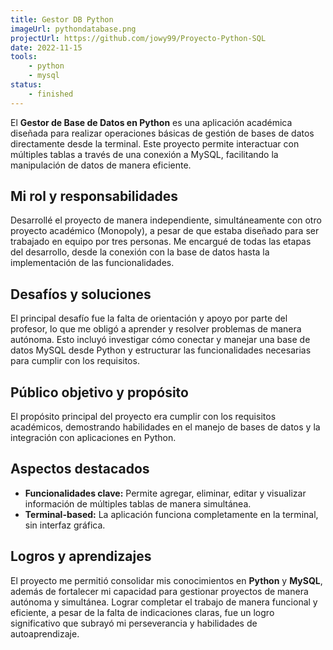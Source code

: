 ```yaml
---
title: Gestor DB Python
imageUrl: pythondatabase.png
projectUrl: https://github.com/jowy99/Proyecto-Python-SQL
date: 2022-11-15
tools:
    - python
    - mysql
status:
    - finished
---
```

El **Gestor de Base de Datos en Python** es una aplicación académica diseñada para realizar operaciones básicas de gestión de bases de datos directamente desde la terminal. Este proyecto permite interactuar con múltiples tablas a través de una conexión a MySQL, facilitando la manipulación de datos de manera eficiente.

## Mi rol y responsabilidades

Desarrollé el proyecto de manera independiente, simultáneamente con otro proyecto académico (Monopoly), a pesar de que estaba diseñado para ser trabajado en equipo por tres personas. Me encargué de todas las etapas del desarrollo, desde la conexión con la base de datos hasta la implementación de las funcionalidades.

## Desafíos y soluciones

El principal desafío fue la falta de orientación y apoyo por parte del profesor, lo que me obligó a aprender y resolver problemas de manera autónoma. Esto incluyó investigar cómo conectar y manejar una base de datos MySQL desde Python y estructurar las funcionalidades necesarias para cumplir con los requisitos.

## Público objetivo y propósito

El propósito principal del proyecto era cumplir con los requisitos académicos, demostrando habilidades en el manejo de bases de datos y la integración con aplicaciones en Python.

## Aspectos destacados

- **Funcionalidades clave:** Permite agregar, eliminar, editar y visualizar información de múltiples tablas de manera simultánea.  
- **Terminal-based:** La aplicación funciona completamente en la terminal, sin interfaz gráfica.  

## Logros y aprendizajes

El proyecto me permitió consolidar mis conocimientos en **Python** y **MySQL**, además de fortalecer mi capacidad para gestionar proyectos de manera autónoma y simultánea. Lograr completar el trabajo de manera funcional y eficiente, a pesar de la falta de indicaciones claras, fue un logro significativo que subrayó mi perseverancia y habilidades de autoaprendizaje.
